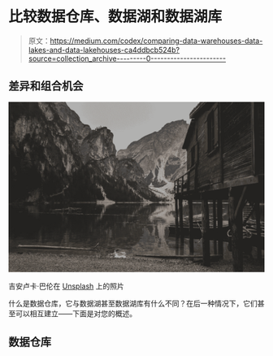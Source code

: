 # 比较数据仓库、数据湖和数据湖库

> 原文：<https://medium.com/codex/comparing-data-warehouses-data-lakes-and-data-lakehouses-ca4ddbcb524b?source=collection_archive---------0----------------------->

## 差异和组合机会

![](img/bf3d663e40aab7190850f76a1be63ca5.png)

吉安卢卡·巴伦在 [Unsplash](https://unsplash.com/s/photos/lakehouse?utm_source=unsplash&utm_medium=referral&utm_content=creditCopyText) 上的照片

什么是数据仓库，它与数据湖甚至数据湖库有什么不同？在后一种情况下，它们甚至可以相互建立——下面是对您的概述。

## 数据仓库